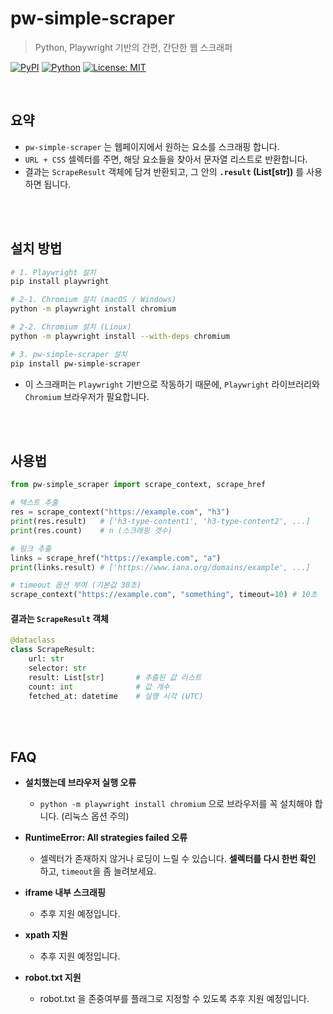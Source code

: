 # pw-simple-scraper

> Python, Playwright 기반의 간편, 간단한 웹 스크래퍼

[![PyPI](https://img.shields.io/pypi/v/pw-simple-scraper.svg)](https://pypi.org/project/pw-simple-scraper/)
[![Python](https://img.shields.io/pypi/pyversions/pw-simple-scraper.svg)](https://pypi.org/project/pw-simple-scraper/)
[![License: MIT](https://img.shields.io/badge/License-MIT-green.svg)](#license)

<br>

## 요약

- `pw-simple-scraper` 는 웹페이지에서 원하는 요소를 스크래핑 합니다.
- `URL + CSS` 셀렉터를 주면, 해당 요소들을 찾아서 문자열 리스트로 반환합니다.
- 결과는 `ScrapeResult` 객체에 담겨 반환되고, 그 안의 **`.result` (List[str])** 를 사용하면 됩니다.

<br>
<br>

## 설치 방법

``` bash
# 1. Playwright 설치
pip install playwright

# 2-1. Chromium 설치 (macOS / Windows)
python -m playwright install chromium

# 2-2. Chromium 설치 (Linux)
python -m playwright install --with-deps chromium

# 3. pw-simple-scraper 설치
pip install pw-simple-scraper
```

- 이 스크래퍼는 `Playwright` 기반으로 작동하기 때문에, `Playwright` 라이브러리와 `Chromium` 브라우저가 필요합니다.

<br>
<br>

## 사용법

``` python
from pw-simple_scraper import scrape_context, scrape_href

# 텍스트 추출
res = scrape_context("https://example.com", "h3")
print(res.result)   # ['h3-type-content1', 'h3-type-content2', ...]
print(res.count)    # n (스크래핑 갯수)

# 링크 추출
links = scrape_href("https://example.com", "a")
print(links.result) # ['https://www.iana.org/domains/example', ...]

# timeout 옵션 부여 (기본값 30초)
scrape_context("https://example.com", "something", timeout=10) # 10초
```

#### 결과는 `ScrapeResult` 객체

```python
@dataclass
class ScrapeResult:
    url: str
    selector: str
    result: List[str]       # 추출된 값 리스트
    count: int              # 값 개수
    fetched_at: datetime    # 실행 시각 (UTC)
```

<br>
<br>

## FAQ

- **설치했는데 브라우저 실행 오류**
    - `python -m playwright install chromium` 으로 브라우저를 꼭 설치해야 합니다. (리눅스 옵션 주의)

- **RuntimeError: All strategies failed 오류**
    - 셀렉터가 존재하지 않거나 로딩이 느릴 수 있습니다. **셀렉터를 다시 한번 확인** 하고, `timeout`을 좀 늘려보세요. 

- **iframe 내부 스크래핑**
    - 추후 지원 예정입니다.

- **xpath 지원**
    - 추후 지원 예정입니다.

- **robot.txt 지원**
    - robot.txt 을 존중여부를 플래그로 지정할 수 있도록 추후 지원 예정입니다.


<br>
<br>
